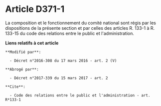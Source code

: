 # Article D371-1

La composition et le fonctionnement du comité national sont régis par les dispositions de la présente section et par celles
des articles R. 133-1 à R. 133-15 du code des relations entre le public et l'administration.

**Liens relatifs à cet article**

	**Modifié par**:

	  - Décret n°2016-308 du 17 mars 2016 - art. 2 (V)

	**Abrogé par**:

	  - Décret n°2017-339 du 15 mars 2017 - art. 2

	**Cite**:

	  - Code des relations entre le public et l'administration - art. R*133-1
